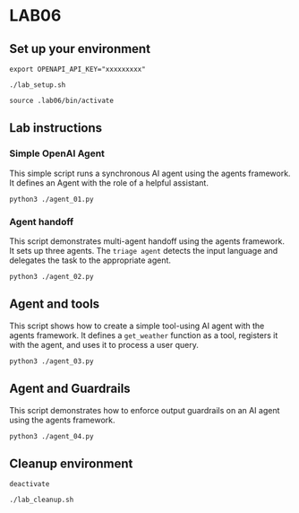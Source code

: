 # LAB06
## Set up your environment
```
export OPENAPI_API_KEY="xxxxxxxxx"
```
```
./lab_setup.sh
```
```
source .lab06/bin/activate
```
## Lab instructions
### Simple OpenAI Agent
This simple script runs a synchronous AI agent using the agents framework. It defines an Agent with the role of a helpful assistant.
```
python3 ./agent_01.py
```
### Agent handoff
This script demonstrates multi-agent handoff using the agents framework. It sets up three agents. 
The `triage agent` detects the input language and delegates the task to the appropriate agent.
```
python3 ./agent_02.py
```
## Agent and tools
This script shows how to create a simple tool-using AI agent with the agents framework. It defines a `get_weather` function as a tool, registers it with the agent, and uses it to process a user query. 
```
python3 ./agent_03.py
```
## Agent and Guardrails
This script demonstrates how to enforce output guardrails on an AI agent using the agents framework.
```
python3 ./agent_04.py
```
## Cleanup environment
```
deactivate
```
```
./lab_cleanup.sh
```
